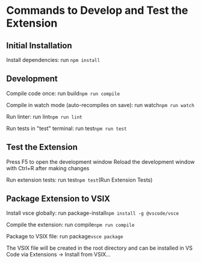 # Commands to Develop and Test the Extension

## Initial Installation
Install dependencies: run `npm install`

## Development

Compile code once: run build`npm run compile`

Compile in watch mode (auto-recompiles on save): run watch`npm run watch`

Run linter: run lint`npm run lint`

Run tests in "test" terminal: run test`npm run test`

## Test the Extension

Press F5 to open the development window
Reload the development window with Ctrl+R after making changes

Run extension tests: run test`npm test`(Run Extension Tests)

## Package Extension to VSIX

Install vsce globally: run package-install`npm install -g @vscode/vsce`

Compile the extension: run compile`npm run compile`

Package to VSIX file: run package`vsce package`

The VSIX file will be created in the root directory and can be installed in VS Code via Extensions → Install from VSIX...